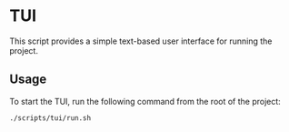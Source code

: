 # TUI

This script provides a simple text-based user interface for running the project.

## Usage

To start the TUI, run the following command from the root of the project:
```bash
./scripts/tui/run.sh
```
